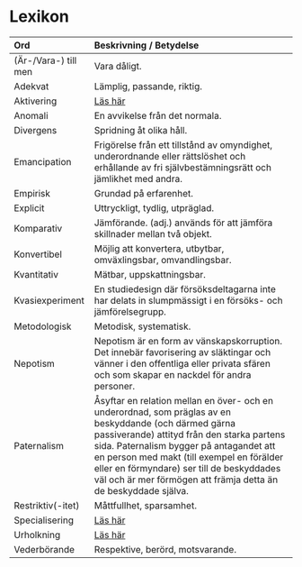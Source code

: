# Lexikon

|Ord  |Beskrivning / Betydelse|
|:--|:--|
|(Är-/Vara-) till men|Vara dåligt.|
|Adekvat|Lämplig, passande, riktig.|
|Aktivering|<a href="./Aktivering.md" target="_blank">Läs här</a>|
|Anomali|En avvikelse från det normala.|
|Divergens|Spridning åt olika håll.|
|Emancipation|Frigörelse från ett tillstånd av omyndighet, underordnande eller rättslöshet och erhållande av fri självbestämningsrätt och jämlikhet med andra.|
|Empirisk|Grundad på erfarenhet.|
|Explicit|Uttryckligt, tydlig, utpräglad.|
|Komparativ|Jämförande. (adj.) används för att jämföra skillnader mellan två objekt.|
|Konvertibel|Möjlig att konvertera, utbytbar, omväxlingsbar, omvandlingsbar.|
|Kvantitativ|Mätbar, uppskattningsbar.|
|Kvasiexperiment|En studiedesign där försöksdeltagarna inte har delats in slumpmässigt i en försöks- och jämförelsegrupp.|
|Metodologisk|Metodisk, systematisk.|
|Nepotism|Nepotism är en form av vänskapskorruption. Det innebär favorisering av släktingar och vänner i den offentliga eller privata sfären och som skapar en nackdel för andra personer.|
|Paternalism|Åsyftar en relation mellan en över- och en underordnad, som präglas av en beskyddande (och därmed gärna passiverande) attityd från den starka partens sida. Paternalism bygger på antagandet att en person med makt (till exempel en förälder eller en förmyndare) ser till de beskyddades väl och är mer förmögen att främja detta än de beskyddade själva.|
|Restriktiv(-itet)|Måttfullhet, sparsamhet.|
|Specialisering|<a href="./Specialisering.md" target="_blank">Läs här</a>|
|Urholkning|<a href="./Urholkning.md" target="_blank">Läs här</a>|
|Vederbörande|Respektive, berörd, motsvarande.|
